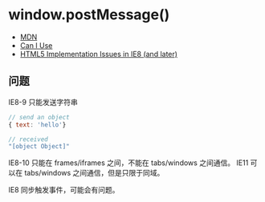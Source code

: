 # window.postMessage()

- [MDN](https://developer.mozilla.org/en-US/docs/Web/API/Window/postMessage)
- [Can I Use](http://caniuse.com/#feat=x-doc-messaging)
- [HTML5 Implementation Issues in IE8 (and later)](http://blogs.msdn.com/b/ieinternals/archive/2009/09/16/bugs-in-ie8-support-for-html5-postmessage-sessionstorage-and-localstorage.aspx)

## 问题

IE8-9 只能发送字符串

```js
// send an object
{ text: 'hello'}

// received
"[object Object]"
```

IE8-10 只能在 frames/iframes 之间，不能在 tabs/windows 之间通信。
IE11 可以在 tabs/windows 之间通信，但是只限于同域。

IE8 同步触发事件，可能会有问题。
